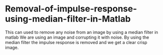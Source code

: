 # Removal-of-impulse-response-using-median-filter-in-Matlab
This can used to remove any noise from an image by using a median filter in matlab
We are using an image and corrupting it with noise. By using the median filter the impulse response is removed and we get a clear crisp image.
